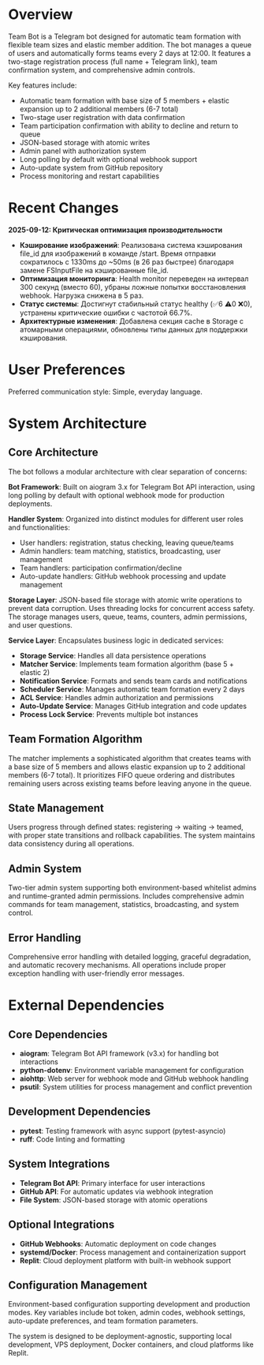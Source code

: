 # Overview

Team Bot is a Telegram bot designed for automatic team formation with flexible team sizes and elastic member addition. The bot manages a queue of users and automatically forms teams every 2 days at 12:00. It features a two-stage registration process (full name + Telegram link), team confirmation system, and comprehensive admin controls.

Key features include:
- Automatic team formation with base size of 5 members + elastic expansion up to 2 additional members (6-7 total)
- Two-stage user registration with data confirmation
- Team participation confirmation with ability to decline and return to queue
- JSON-based storage with atomic writes
- Admin panel with authorization system
- Long polling by default with optional webhook support
- Auto-update system from GitHub repository
- Process monitoring and restart capabilities

# Recent Changes

**2025-09-12: Критическая оптимизация производительности**
- **Кэширование изображений**: Реализована система кэширования file_id для изображений в команде /start. Время отправки сократилось с 1330ms до ~50ms (в 26 раз быстрее) благодаря замене FSInputFile на кэшированные file_id.
- **Оптимизация мониторинга**: Health monitor переведен на интервал 300 секунд (вместо 60), убраны ложные попытки восстановления webhook. Нагрузка снижена в 5 раз.
- **Статус системы**: Достигнут стабильный статус healthy (✅6 ⚠️0 ❌0), устранены критические ошибки с частотой 66.7%.
- **Архитектурные изменения**: Добавлена секция cache в Storage с атомарными операциями, обновлены типы данных для поддержки кэширования.

# User Preferences

Preferred communication style: Simple, everyday language.

# System Architecture

## Core Architecture
The bot follows a modular architecture with clear separation of concerns:

**Bot Framework**: Built on aiogram 3.x for Telegram Bot API interaction, using long polling by default with optional webhook mode for production deployments.

**Handler System**: Organized into distinct modules for different user roles and functionalities:
- User handlers: registration, status checking, leaving queue/teams
- Admin handlers: team matching, statistics, broadcasting, user management
- Team handlers: participation confirmation/decline
- Auto-update handlers: GitHub webhook processing and update management

**Storage Layer**: JSON-based file storage with atomic write operations to prevent data corruption. Uses threading locks for concurrent access safety. The storage manages users, queue, teams, counters, admin permissions, and user questions.

**Service Layer**: Encapsulates business logic in dedicated services:
- **Storage Service**: Handles all data persistence operations
- **Matcher Service**: Implements team formation algorithm (base 5 + elastic 2)
- **Notification Service**: Formats and sends team cards and notifications
- **Scheduler Service**: Manages automatic team formation every 2 days
- **ACL Service**: Handles admin authorization and permissions
- **Auto-Update Service**: Manages GitHub integration and code updates
- **Process Lock Service**: Prevents multiple bot instances

## Team Formation Algorithm
The matcher implements a sophisticated algorithm that creates teams with a base size of 5 members and allows elastic expansion up to 2 additional members (6-7 total). It prioritizes FIFO queue ordering and distributes remaining users across existing teams before leaving anyone in the queue.

## State Management
Users progress through defined states: registering → waiting → teamed, with proper state transitions and rollback capabilities. The system maintains data consistency during all operations.

## Admin System
Two-tier admin system supporting both environment-based whitelist admins and runtime-granted admin permissions. Includes comprehensive admin commands for team management, statistics, broadcasting, and system control.

## Error Handling
Comprehensive error handling with detailed logging, graceful degradation, and automatic recovery mechanisms. All operations include proper exception handling with user-friendly error messages.

# External Dependencies

## Core Dependencies
- **aiogram**: Telegram Bot API framework (v3.x) for handling bot interactions
- **python-dotenv**: Environment variable management for configuration
- **aiohttp**: Web server for webhook mode and GitHub webhook handling
- **psutil**: System utilities for process management and conflict prevention

## Development Dependencies
- **pytest**: Testing framework with async support (pytest-asyncio)
- **ruff**: Code linting and formatting

## System Integrations
- **Telegram Bot API**: Primary interface for user interactions
- **GitHub API**: For automatic updates via webhook integration
- **File System**: JSON-based storage with atomic operations

## Optional Integrations
- **GitHub Webhooks**: Automatic deployment on code changes
- **systemd/Docker**: Process management and containerization support
- **Replit**: Cloud deployment platform with built-in webhook support

## Configuration Management
Environment-based configuration supporting development and production modes. Key variables include bot token, admin codes, webhook settings, auto-update preferences, and team formation parameters.

The system is designed to be deployment-agnostic, supporting local development, VPS deployment, Docker containers, and cloud platforms like Replit.